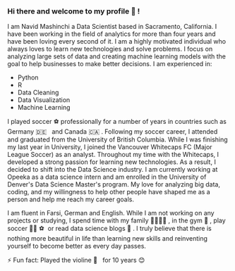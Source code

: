 ### Hi there and welcome to my profile 👋 !

I am Navid Mashinchi a Data Scientist based in Sacramento, California. I have been working in the field of analytics for more than four years and have been loving every second of it. I am a highly motivated individual who always loves to learn new technologies and solve problems. I focus on analyzing large sets of data and creating machine learning models with the goal to help businesses to make better decisions. I am experienced in: 

+ Python
+ R 
+ Data Cleaning 
+ Data Visualization 
+ Machine Learning 

I played soccer :soccer: professionally for a number of years in countries such as Germany :de: &nbsp; and Canada :canada: . Following my soccer career, I attended and graduated from the University of British Columbia. While I was finishing my last year in University, I joined the Vancouver Whitecaps FC (Major League Soccer) as an analyst. Throughout my time with the Whitecaps, I developed a strong passion for learning new technologies. As a result, I decided to shift into the Data Science industry. I am currently working at Opeeka as a data science intern and am enrolled in the University of Denver's Data Science Master's program. My love for analyzing big data, coding, and my willingness to help other people have shaped me as a person and help me reach my career goals.

I am fluent in Farsi, German and English. While I am not working on any projects or studying, I spend time with my family :family_man_man_girl_boy: , in the gym :muscle: , play soccer :running_man: :soccer: &nbsp;or read data science blogs :newspaper:	. I truly believe that there is nothing more beautiful in life than learning new skills and reinventing yourself to become better as every day passes.

⚡ Fun fact: Played the violine :violin: &nbsp; for 10 years :blush:
<!--
**navido89/navido89** is a ✨ _special_ ✨ repository because its `README.md` (this file) appears on your GitHub profile.

Here are some ideas to get you started:

- 🔭 I’m currently working on ...
- 🌱 I’m currently learning ...
- 👯 I’m looking to collaborate on ...
- 🤔 I’m looking for help with ...
- 💬 Ask me about ...
- 📫 How to reach me: ...
- 😄 Pronouns: ...
- ⚡ Fun fact: ...
-->
